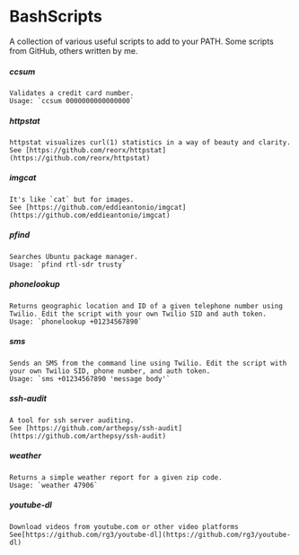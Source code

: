 # BashScripts
A collection of various useful scripts to add to your PATH. Some scripts from GitHub, others written by me.

##### ccsum
    Validates a credit card number.
    Usage: `ccsum 0000000000000000`

##### httpstat
    httpstat visualizes curl(1) statistics in a way of beauty and clarity.
    See [https://github.com/reorx/httpstat](https://github.com/reorx/httpstat)

##### imgcat
    It's like `cat` but for images.  
    See [https://github.com/eddieantonio/imgcat](https://github.com/eddieantonio/imgcat)

##### pfind
    Searches Ubuntu package manager.
    Usage: `pfind rtl-sdr trusty`

##### phonelookup
    Returns geographic location and ID of a given telephone number using Twilio. Edit the script with your own Twilio SID and auth token.
    Usage: `phonelookup +01234567890`

##### sms
    Sends an SMS from the command line using Twilio. Edit the script with your own Twilio SID, phone number, and auth token.
    Usage: `sms +01234567890 'message body'`

##### ssh-audit
    A tool for ssh server auditing.
    See [https://github.com/arthepsy/ssh-audit](https://github.com/arthepsy/ssh-audit)

##### weather
    Returns a simple weather report for a given zip code.
    Usage: `weather 47906`

##### youtube-dl
    Download videos from youtube.com or other video platforms
    See[https://github.com/rg3/youtube-dl](https://github.com/rg3/youtube-dl)
